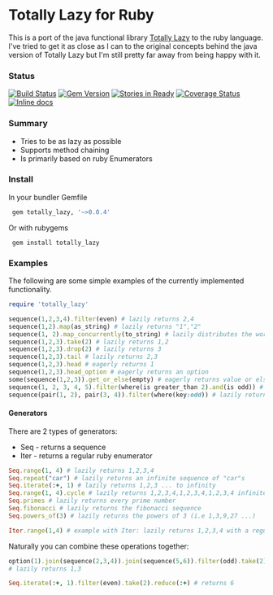 # Totally Lazy for Ruby

This is a port of the java functional library [Totally Lazy](https://code.google.com/p/totallylazy/) to the ruby language. I've tried to get it as close as I can to the original concepts behind the java version of Totally Lazy but I'm still pretty far away from being happy with it.

### Status

[![Build Status](https://travis-ci.org/kingsleyh/totally_lazy.svg?branch=master)](https://travis-ci.org/kingsleyh/totally_lazy)
[![Gem Version](https://badge.fury.io/rb/totally_lazy.svg)](http://badge.fury.io/rb/totally_lazy)
[![Stories in Ready](https://badge.waffle.io/kingsleyh/totally_lazy.svg?label=ready&title=Ready)](http://waffle.io/kingsleyh/totally_lazy)
[![Coverage Status](https://coveralls.io/repos/kingsleyh/totally_lazy/badge.png?branch=master)](https://coveralls.io/r/kingsleyh/totally_lazy?branch=master)
[![Inline docs](http://inch-ci.org/github/kingsleyh/totally_lazy.png?branch=master)](http://inch-ci.org/github/kingsleyh/totally_lazy)
### Summary

* Tries to be as lazy as possible
* Supports method chaining
* Is primarily based on ruby Enumerators

### Install

In your bundler Gemfile

```ruby
 gem totally_lazy, '~>0.0.4' 
```

Or with rubygems

```
 gem install totally_lazy
```

### Examples

The following are some simple examples of the currently implemented functionality.

```ruby
require 'totally_lazy'

sequence(1,2,3,4).filter(even) # lazily returns 2,4
sequence(1,2).map(as_string) # lazily returns "1","2"
sequence(1, 2).map_concurrently(to_string) # lazily distributes the work to background threads
sequence(1,2,3).take(2) # lazily returns 1,2
sequence(1,2,3).drop(2) # lazily returns 3
sequence(1,2,3).tail # lazily returns 2,3
sequence(1,2,3).head # eagerly returns 1
sequence(1,2,3).head_option # eagerly returns an option
some(sequence(1,2,3)).get_or_else(empty) # eagerly returns value or else empty sequence
sequence(1, 2, 3, 4, 5).filter(where(is greater_than 2).and(is odd)) # lazily returns 3,5
sequence(pair(1, 2), pair(3, 4)).filter(where(key:odd)) # lazily returns 1,3
```

#### Generators

There are 2 types of generators:

* Seq - returns a sequence
* Iter - returns a regular ruby enumerator

```ruby
Seq.range(1, 4) # lazily returns 1,2,3,4
Seq.repeat("car") # lazily returns an infinite sequence of "car"s
Seq.iterate(:+, 1) # lazily returns 1,2,3 ... to infinity
Seq.range(1, 4).cycle # lazily returns 1,2,3,4,1,2,3,4,1,2,3,4 infinitely
Seq.primes # lazily returns every prime number
Seq.fibonacci # lazily returns the fibonacci sequence
Seq.powers_of(3) # lazily returns the powers of 3 (i.e 1,3,9,27 ...)

Iter.range(1,4) # example with Iter: lazily returns 1,2,3,4 with a regular ruby enumerator
```

Naturally you can combine these operations together:

```ruby
option(1).join(sequence(2,3,4)).join(sequence(5,6)).filter(odd).take(2) 
# lazily returns 1,3

Seq.iterate(:+, 1).filter(even).take(2).reduce(:+) # returns 6
```
